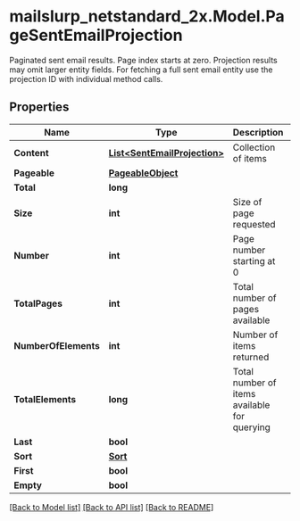 # mailslurp_netstandard_2x.Model.PageSentEmailProjection
Paginated sent email results. Page index starts at zero. Projection results may omit larger entity fields. For fetching a full sent email entity use the projection ID with individual method calls.

## Properties

Name | Type | Description | Notes
------------ | ------------- | ------------- | -------------
**Content** | [**List&lt;SentEmailProjection&gt;**](SentEmailProjection) | Collection of items | 
**Pageable** | [**PageableObject**](PageableObject) |  | [optional] 
**Total** | **long** |  | [optional] 
**Size** | **int** | Size of page requested | 
**Number** | **int** | Page number starting at 0 | 
**TotalPages** | **int** | Total number of pages available | 
**NumberOfElements** | **int** | Number of items returned | 
**TotalElements** | **long** | Total number of items available for querying | 
**Last** | **bool** |  | [optional] 
**Sort** | [**Sort**](Sort) |  | [optional] 
**First** | **bool** |  | [optional] 
**Empty** | **bool** |  | [optional] 

[[Back to Model list]](../README#documentation-for-models) [[Back to API list]](../README#documentation-for-api-endpoints) [[Back to README]](../README)

